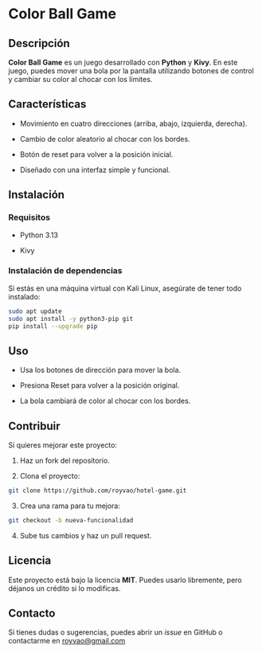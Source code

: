 # **Color Ball Game**

## Descripción

**Color Ball Game** es un juego desarrollado con **Python** y **Kivy**. En este juego, puedes mover una bola por la pantalla utilizando botones de control y cambiar su color al chocar con los límites.

## Características

- Movimiento en cuatro direcciones (arriba, abajo, izquierda, derecha).

- Cambio de color aleatorio al chocar con los bordes.

- Botón de reset para volver a la posición inicial.

- Diseñado con una interfaz simple y funcional.

## Instalación

### Requisitos

- Python 3.13

- Kivy

### Instalación de dependencias

Si estás en una máquina virtual con Kali Linux, asegúrate de tener todo instalado:

```bash
sudo apt update
sudo apt install -y python3-pip git
pip install --upgrade pip
```

## Uso

- Usa los botones de dirección para mover la bola.

- Presiona Reset para volver a la posición original.

- La bola cambiará de color al chocar con los bordes.

## Contribuir

Si quieres mejorar este proyecto:

1. Haz un fork del repositorio.

2. Clona el proyecto:

```bash
git clone https://github.com/royvao/hotel-game.git
```

3. Crea una rama para tu mejora:

```bash
git checkout -b nueva-funcionalidad
```

4. Sube tus cambios y haz un pull request.

## Licencia

Este proyecto está bajo la licencia **MIT**. Puedes usarlo libremente, pero déjanos un crédito si lo modificas.

## Contacto

Si tienes dudas o sugerencias, puedes abrir un *issue* en GitHub o contactarme en royvao@gmail.com
